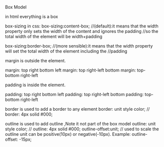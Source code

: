 Box Model


in html everything is a box


box-sizing in css:
box-sizing:content-box; //(default):it means that the width property only sets the width of the content and ignores the padding 
                        //so the total width of  the element will be width+padding

box-sizing:border-box;  //(more sensible):it means that the  width property will set the total width of the element including the
                        //padding
    

margin is outside the element.

margin: top right bottom left 
margin: top right-left bottom 
margin: top-bottom right-left



padding is inside the element.

padding: top right bottom left 
padding: top right-left bottom 
padding: top-bottom right-left


border is used to add a border to any element
border: unit style color;   // border: 4px solid #000;


outline is used to add outline ,Note it not part of the box model
outline: unit style color;   // outline: 4px solid #000;
outline-offset:unit; // used to scale the outline unit can be positive(10px) or negative(-10px). Example: outline-offset: -15px;